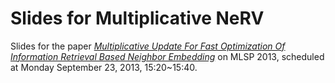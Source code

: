 Slides for Multiplicative NeRV
=====================================

Slides for the paper [*Multiplicative Update For Fast Optimization Of Information Retrieval Based Neighbor Embedding*](http://www.conwiz.dk/cgi-all/mlsp2013/view_abstract.pl?idno=107) on MLSP 2013, scheduled at Monday September 23, 2013, 15:20~15:40.
